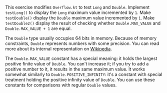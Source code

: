

This exercise modifies `Overflow.kt` to test `Long` and `Double`. Implement
`testLong()` to display the `Long` maximum value incremented by `1`. Make
`testDouble()` display the `Double` maximum value incremented by `1`. Make
`testDouble2()` display the result of checking whether `Double.MAX_VALUE` and
`Double.MAX_VALUE + 1` are equal.

The `Double` type usually occupies 64 bits in memory.
Because of memory constraints, `Double` represents numbers with some
precision. 
You can read more about its internal representation on 
[Wikipedia](https://en.wikipedia.org/wiki/Double-precision_floating-point_format).

The `Double.MAX_VALUE` constant has a special meaning: it holds the largest
positive finite value of `Double`. You can't increase it; if you try to add
a positive number to it, it results in the same maximum value. It works somewhat 
similarly to `Double.POSITIVE_INFINITY`: it's a constant with special treatment
holding the positive infinity value of `Double`. You can use these constants
for comparisons with regular `Double` values.
